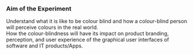 ### Aim of the Experiment
Understand what it is like to be colour blind and how a colour-blind person will perceive colours in the real world.<br>
How the colour-blindness will have its impact on product branding, perception, and user experience of the graphical user interfaces of software and IT products/Apps.<br>
